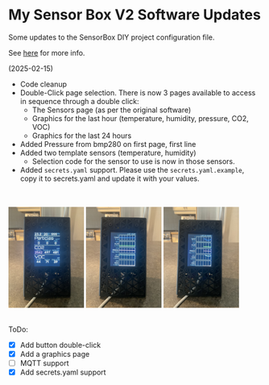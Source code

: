 # My Sensor Box V2 Software Updates

Some updates to the SensorBox DIY project configuration file.

See [here](https://www.printables.com/model/1079858-3d-printer-emission-sensor-array-sensorbox-v2) for more info.

(2025-02-15)

- Code cleanup
- Double-Click page selection. There is now 3 pages available to access in sequence through a double click:
  - The Sensors page (as per the original software)
  - Graphics for the last hour (temperature, humidity, pressure, CO2, VOC)
  - Graphics for the last 24 hours
- Added Pressure from bmp280 on first page, first line
- Added two template sensors (temperature, humidity)
  - Selection code for the sensor to use is now in those sensors.
- Added `secrets.yaml` support. Please use the `secrets.yaml.example`, copy it to secrets.yaml and update it with your values.

</br></br>
<img src="./pictures/IMG_2645.jpg" width="150" title="Page 1"/>&nbsp;<img src="./pictures/IMG_2646.jpg" width="150" title="Page 2"/>&nbsp;<img src="./pictures/IMG_2647.jpg" width="150" title="Page 3"/>
</br></br>

ToDo:
- [x] Add button double-click 
- [x] Add a graphics page
- [ ] MQTT support
- [x] Add secrets.yaml support